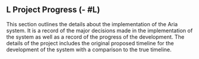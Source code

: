 ## L Project Progress (- #L)

This section outlines the details about the implementation of the Aria system. It is a record of
the major decisions made in the implementation of the system as well as a record of the progress
of the development. The details of the project includes the original proposed timeline for the
development of the system with a comparison to the true timeline.
